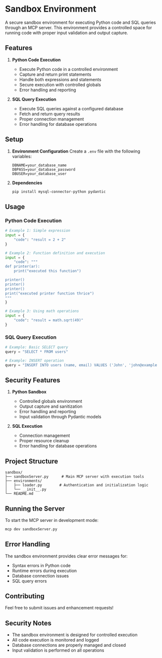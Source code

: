 # Sandbox Environment

A secure sandbox environment for executing Python code and SQL queries through an MCP server. This environment provides a controlled space for running code with proper input validation and output capture.

## Features

1. **Python Code Execution**
   - Execute Python code in a controlled environment
   - Capture and return print statements
   - Handle both expressions and statements
   - Secure execution with controlled globals
   - Error handling and reporting

2. **SQL Query Execution**
   - Execute SQL queries against a configured database
   - Fetch and return query results
   - Proper connection management
   - Error handling for database operations

## Setup

1. **Environment Configuration**
   Create a `.env` file with the following variables:
   ```
   DBNAME=your_database_name
   DBPASS=your_database_password
   DBUSER=your_database_user
   ```

2. **Dependencies**
   ```bash
   pip install mysql-connector-python pydantic
   ```

## Usage

### Python Code Execution

```python
# Example 1: Simple expression
input = {
    "code": "result = 2 + 2"
}

# Example 2: Function definition and execution
input = {
    "code": """
def printer(ar):
    print("executed this function")

printer()
printer()
printer()
print("executed printer function thrice")
"""
}

# Example 3: Using math operations
input = {
    "code": "result = math.sqrt(49)"
}
```

### SQL Query Execution

```python
# Example: Basic SELECT query
query = "SELECT * FROM users"

# Example: INSERT operation
query = "INSERT INTO users (name, email) VALUES ('John', 'john@example.com')"
```

## Security Features

1. **Python Sandbox**
   - Controlled globals environment
   - Output capture and sanitization
   - Error handling and reporting
   - Input validation through Pydantic models

2. **SQL Execution**
   - Connection management
   - Proper resource cleanup
   - Error handling for database operations

## Project Structure

```
sandbox/
├── sandboxServer.py      # Main MCP server with execution tools
├── environments/
│   ├── loader.py        # Authentication and initialization logic
│   └── __init__.py
└── README.md
```

## Running the Server

To start the MCP server in development mode:

```bash
mcp dev sandboxServer.py
```

## Error Handling

The sandbox environment provides clear error messages for:
- Syntax errors in Python code
- Runtime errors during execution
- Database connection issues
- SQL query errors

## Contributing

Feel free to submit issues and enhancement requests!

## Security Notes

- The sandbox environment is designed for controlled execution
- All code execution is monitored and logged
- Database connections are properly managed and closed
- Input validation is performed on all operations
